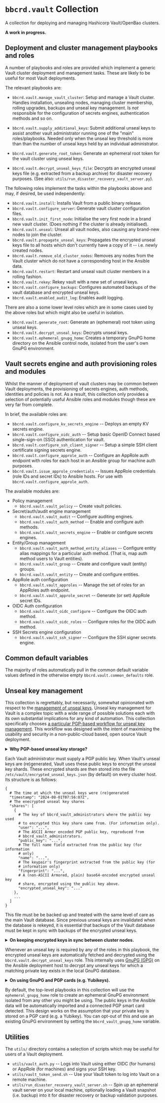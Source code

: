 `bbcrd.vault` Collection
========================

A collection for deploying and managing Hashicorp Vault/OpenBao clusters.

**A work in progress.**

Deployment and cluster management playbooks and roles
-----------------------------------------------------

A number of playbooks and roles are provided which implement a generic Vault
cluster deployment and management tasks. These are likely to be useful for most
Vault deployments.

The relevant playbooks are:

* `bbcrd.vault.manage_vault_cluster`: Setup and manage a Vault cluster.
  Handles installation, unsealing nodes, managing cluster membership, rolling
  upgrades, backups and unseal key management. Is *not* responsible for the
  configuration of secrets engines, authentication methods and so on.

* `bbcrd.vault.supply_additional_keys`: Submit additional unseal keys
  to assist another vault administrator running one of the "main"
  roles/playbooks. Needed only when the unseal key threshold is more than than
  the number of unseal keys held by an individual administrator.

* `bbcrd.vault.generate_root_token`: Generate an ephemeral root token
  for the vault cluster using unseal keys.

* `bbcrd.vault.decrypt_unseal_keys_file`: Decrypts an encrypted unseal
  keys file (e.g. extracted from a backup archive) for disaster recovery
  purposes. (See also: `utils/run_disaster_recovery_vault_server.py`).

The following roles implement the tasks within the playbooks above and may, if
desired, be used independently:

* `bbcrd.vault.install`: Installs Vault from a public binary release.
* `bbcrd.vault.configure_server`: Generate vault cluster configuration files.
* `bbcrd.vault.init_first_node`: Initialise the very first node in a
  brand new vault cluster. (Does nothing if the cluster is already
  initialised).
* `bbcrd.vault.unseal`: Unseal all vault nodes, also causing any
  brand-new nodes to join the cluster.
* `bbcrd.vault.propagate_unseal_keys`: Propagates the encrypted unseal
  keys file to all hosts which don't currently have a copy of it -- i.e. newly
  created nodes.
* `bbcrd.vault.remove_old_cluster_nodes`: Removes any  nodes from the
  Vault cluster which do not have a corresponding host in the Ansible data.
* `bbcrd.vault.restart`: Restart and unseal vault cluster members in a
  rolling fashion.
* `bbcrd.vault.rekey`: Rekey vault with a new set of unseal keys.
* `bbcrd.vault.configure_backups`: Configures automated backups of the
  vault database and encrypted unseal keys.
* `bbcrd.vault.enabled_audit_log`: Enables audit logging.

There are also a some lower level roles which are in some cases used by the
above roles but which might also be useful in isolation.

* `bbcrd.vault.generate_root`: Generate an (ephemeral) root token using
  unseal keys.
* `bbcrd.vault.decrypt_unseal_keys`: Decrypts unseal keys.
* `bbcrd.vault.ephemeral_gnupg_home`: Creates a temporary GnuPG home
  directory on the Ansible control node, isolated from the user's own GnuPG
  environment.


Vault secrets engine and auth provisioning roles and modules
------------------------------------------------------------

Whilst the manner of deployment of vault clusters may be common betwen Vault
deployments, the provisioning of secrets engines, auth methods, identities and
policies is not. As a result, this collection only provides a selection of
potentially useful Ansible roles and modules though these are very far from
complete.

In brief, the available roles are:

* `bbcrd.vault.configure_kv_secrets_engine` -- Deploys an empty KV
  secrets engine.
* `bbcrd.vault.configure_oidc_auth` -- Setup basic OpenID Connect based
  single-sign-on (SSO) authentication for vault.
* `bbcrd.vault.configure_ssh_client_signer` -- Setup a simple SSH
  client certificate signing secrets engine.
* `bbcrd.vault.configure_approle_auth` -- Configure an AppRole auth
  endpoint with roles for each host in an Ansible group for machine auth
  purposes.
* `bbcrd.vault.issue_approle_credentials` -- Issues AppRole credentials
  (role IDs and secret IDs) to Ansible hosts. For use with
  `bbcrd.vault.configure_approle_auth`.

The available modules are:

* Policy management
  * `bbcrd.vault.vault_policy` -- Create vault policies.
* Secret/auth/audit engine management
  * `bbcrd.vault.vault_audit` -- Configure auditing engines.
  * `bbcrd.vault.vault_auth_method` -- Enable and configure auth methods.
  * `bbcrd.vault.vault_secrets_engine` -- Enable or configure secrets
    engines.
* Entity/Group management
  * `bbcrd.vault.vault_auth_method_entity_aliases` -- Configure entity
    alias mappings for a particular auth method. (That is, map auth method users
    to Vault entities).
  * `bbcrd.vault.vault_group` -- Create and configure vault (entity) groups.
  * `bbcrd.vault.vault_entity` -- Create and configure entities.
* AppRole auth configuration
  * `bbcrd.vault.vault_approles` -- Manage the set of roles for an
    AppRoles auth endpoint.
  * `bbcrd.vault.vault_approle_secret` -- Generate (or set) AppRole
    secret IDs.
* OIDC Auth configuration
  * `bbcrd.vault.vault_oidc_configure` -- Configure the OIDC auth method.
  * `bbcrd.vault.vault_oidc_roles` -- Configure roles for the OIDC auth
    method.
* SSH Secrets engine configuration
  * `bbcrd.vault.vault_ssh_signer` -- Configure the SSH signer secrets
    engine.


Common default variables
------------------------

The majority of roles automatically pull in the common default variable values
defined in the otherwise empty `bbcrd.vault.common_defaults` role.


Unseal key management
---------------------

This collection is regrettably, but necessarily, somewhat opinionated with
respect to the [management of unseal
keys](https://developer.hashicorp.com/vault/docs/concepts/seal). Unseal key
management for Vault is a complex topic with a wide range of possible solutions
each with its own substantial implications for any kind of automation. This
collection specifically chooses [a particular PGP-based workflow for unseal key
management](https://developer.hashicorp.com/vault/docs/concepts/pgp-gpg-keybase).
This workflow was designed with the intent of maximising the usability and
security in a non-public-cloud based, open source Vault deployment.

<details>
<summary><strong>Why PGP-based unseal key storage?</strong></summary>

> Vault's PGP support greatly simplifies the process of securely generating and
> distributing unseal keys. By using public key cryptography to encrypt each
> unseal key, no one person is ever responsible for, nor has the opportunity,
> to hold more than their share of the unseal keys.
>
> By providing a PGP public key for each key holder, Vault returns the newly
> generated unseal key shares encrypted with those keys. These can then be
> stored or distributed without any particular precautions.
>
> This roles in this collection store the encrypted keys alongside the Vault
> data directory.  Since this directory is already (necessarily) accessible to
> all vault administrators this completely avoids the need to explicitly
> *distribute* the keys to the other administrators. This also removes the need
> to coordinate with all administrators during rekeying, making it possible to
> be carried out more regularly.
>
> Alternative unseal key management strategies include HSM or cloud-service
> based automatic unsealing mechanisms. Since these options depend on either
> Vault Enterprise or proprietary public cloud infrastructure, these are not a
> viable option in many settings. Further, the problem of managing recovery
> keys in this setting is essentially the same as managing unseal keys.
>
> The other major alternative -- managing unencrypted unseal keys manually --
> typically results in an ad-hoc solution along the same lines as the PGP-based
> solution. This, however, offers strictly worse security guarantees because
> all of the unseal keys end up in one place in plain-text at the point of
> rekeying.

</details>

Each Vault administrator must supply a PGP public key. When Vault's unseal keys
are (re)generated, Vault uses these public keys to encrypt the unseal key
shards. These encrypted shards are then stored into the file
`/etc/vault/encrypted_unseal_keys.json` (by default) on every cluster host.
Its structure is as follows:

    {
      # The time at which the unseal keys were (re)generated
      "timestamp": "2024-08-01T07:56:07Z",
      # The enecrypted unseal key shares
      "shares": [
        {
          # The key of bbcrd_vault_administrators where the public key used
          # to encrypted this key share came from. (For information only).
          "user": "...",
          # The ASCII Armor encoded PGP public key, reproduced from
          # bbcrd_vault_administrators.
          "public_key": "...",
          # The full name field extracted from the public key (for information
          # only)
          "name": "...",
          # The keypair's fingerprint extracted from the public key (for
          # information only)
          "fingerprint": "...",
          # A (non-ASCII Armored, plain) base64-encoded encrypted unseal key
          # share, encrypted using the public key above.
          "encrypted_unseal_key": "..."
        },
        ...
      ]
    }

This file must be be backed up and treated with the same level of care as the
main Vault database. Since previous unseal keys are invalidated when the
database is rekeyed, it is essential that backups of the Vault database must be
kept in sync with backups of the encrypted unseal keys.

<details>
<summary><strong>On keeping encrypted keys in sync between cluster nodes.</strong></summary>

> Unlike the Vault database (which is kept consistent using a sophisticated
> distributed consensus algorithm), this collection's roles are responsible for
> ensuring all cluster members have a consistent copy of the encrypted unseal
> keys. Roles by default, therefore, behave extremely cautiously.
>
> Firstly, by default, *all* members of the cluster must be up to perform a
> rekeying operation. This is intended to prevent different cluster members
> from holding stale (and inconsistent) encrypted key files. If missing members
> of the cluster cannot be brought up when rekeying is performed, this check
> can be disabled (using `bbcrd_vault_skip_rekey_sanity_check`). In this
> case, however, it is the operator's responsibility to ensure that the updated
> encrypted key files are propagated correctly once machines have been brought
> back into service.
>
> Newly added cluster members automatically receive a copy of the current
> encrypted unseal key file when they're joined to the cluster. Otherwise
> existing unseal keys are never cross-copied between nodes to avoid accidental
> inconsistencies. Otherwise, encrypted unseal key files are only overwritten
> as a result of rekeying.
>
> When fetching encrypted unseal keys, the available cluster members' encrypted
> unseal key files are checked for consistency and it is the operator's
> responsibility to resolve any inconsistencies.
>
> The encrypted unseal key file is intended to contain as much information as
> possible to aid in resolving any inconsistencies. As a further precaution,
> this backups are made of any existing encrypted unseal key files before
> writing a new ones. This is intended to assist in the event manual recovery
> is necessary.
>
> Finally, when new keys are generated, the encrypted unseal key data is always
> printed in the Ansible logs. In the unlikely event that the encrypted unseal
> keys are not successfully written, the operator must take care to store and
> propagate the keys manually.

</details>

Whenever an unseal key is required by any of the roles in this playbook, the
encrypted unseal keys are automatically fetched and decrypted using the
`bbcrd.vault.decrypt_unseal_keys` role. This internally uses [GnuPG
(GPG)](https://www.gnupg.org/) on the Ansible deployment host to decrypt any
unseal keys for which a matching private key exists in the local GnuPG
database.

<details>
<summary><strong>On using GnuPG and PGP cards (e.g. Yubikeys).</strong></summary>

> [GnuPG (GPG)](https://www.gnupg.org/) is a popular open source implementation
> of the PGP standard. This includes support for hardware security devices
> which implement the PGP Card standard. This includes
> [Yubikeys](https://www.yubico.com/products/yubikey-5-overview/). These
> devices can be used to securely (and irretrievably) store a PGP private key.
> This acts as a secure second factor for accessing your private key, and
> therefore an encrypted unseal key.
>
> As part of the wider PGP ecosystem, GnuPG includes a formidable array of
> features focusing on the management of trust relationships between people on
> the Internet. Unfortunately this can make it quite intimidating and confusing
> to use. The extent to which PGP and GPG are used by Vault and this collection
> is extremely limited. As such, unless you're already a user of GnuPG, you may
> find a simplified wrapper such as [Cryptie](https://github.com/bbc/cryptie/)
> preferable.

</details>


By default, the top-level playbooks in this collection will use the
`ephemeral_gnupg_home` role to create an ephemeral GnuPG environment isolated
from any other you might be using. The public keys in the Ansible data will be
automatically imported and a connected PGP smart card detected. This design
works on the assumption that your private key is stored on a PGP card (e.g. a
Yubikey). You can opt-out of this and use an existing GnuPG environment by
setting the `bbcrd_vault_gnupg_home` variable.


Utilities
---------

The `utils/` directory contains a selection of scripts which may be useful for
users of a Vault deployment.

* `utils/vault_auth.py` -- Logs into Vault using either OIDC (for humans) or
  AppRole (for machines) and signs your SSH key.
* `utils/vault_token_send.sh` -- Use your Vault token to log into Vault on a
  remote machine.
* `utils/run_disaster_recovery_vault_server.sh` -- Spin up an ephemeral vault
  server on your local machine, optionally loading a Vault snapshot (i.e.
  backup) into it for disaster recovery or backup validation purposes.
